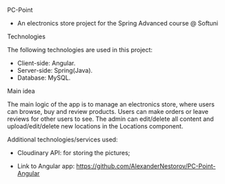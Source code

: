 PC-Point
- An electronics store project for the Spring Advanced course @ Softuni

Technologies

The following technologies are used in this project:

- Client-side: Angular.
- Server-side: Spring(Java).
- Database: MySQL.

Main idea

The main logic of the app is to manage an electronics store, where users can browse, buy and review products. Users can make orders or leave reviews for other users to see. The admin can edit/delete all content and upload/edit/delete new locations in the Locations component.

Additional technologies/services used:

- Cloudinary API: for storing the pictures;

- Link to Angular app: https://github.com/AlexanderNestorov/PC-Point-Angular
